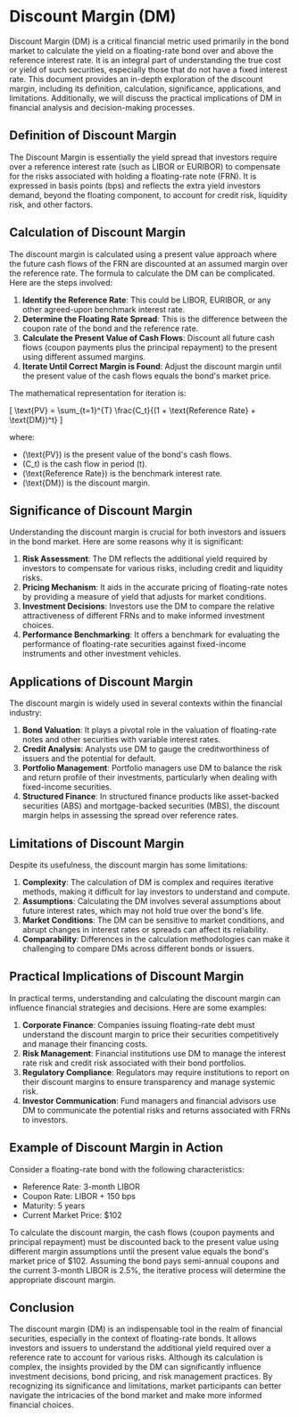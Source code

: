 # Discount Margin (DM)

Discount Margin (DM) is a critical financial metric used primarily in the bond market to calculate the yield on a floating-rate bond over and above the reference interest rate. It is an integral part of understanding the true cost or yield of such securities, especially those that do not have a fixed interest rate. This document provides an in-depth exploration of the discount margin, including its definition, calculation, significance, applications, and limitations. Additionally, we will discuss the practical implications of DM in financial analysis and decision-making processes.

## Definition of Discount Margin

The Discount Margin is essentially the yield spread that investors require over a reference interest rate (such as LIBOR or EURIBOR) to compensate for the risks associated with holding a floating-rate note (FRN). It is expressed in basis points (bps) and reflects the extra yield investors demand, beyond the floating component, to account for credit risk, liquidity risk, and other factors.

## Calculation of Discount Margin

The discount margin is calculated using a present value approach where the future cash flows of the FRN are discounted at an assumed margin over the reference rate. The formula to calculate the DM can be complicated. Here are the steps involved:

1. **Identify the Reference Rate**: This could be LIBOR, EURIBOR, or any other agreed-upon benchmark interest rate.
2. **Determine the Floating Rate Spread**: This is the difference between the coupon rate of the bond and the reference rate.
3. **Calculate the Present Value of Cash Flows**: Discount all future cash flows (coupon payments plus the principal repayment) to the present using different assumed margins.
4. **Iterate Until Correct Margin is Found**: Adjust the discount margin until the present value of the cash flows equals the bond's market price.

The mathematical representation for iteration is:

\[ \text{PV} = \sum_{t=1}^{T} \frac{C_t}{(1 + \text{Reference Rate} + \text{DM})^t} \]

where:
- \(\text{PV}\) is the present value of the bond's cash flows.
- \(C_t\) is the cash flow in period \(t\).
- \(\text{Reference Rate}\) is the benchmark interest rate.
- \(\text{DM}\) is the discount margin.

## Significance of Discount Margin

Understanding the discount margin is crucial for both investors and issuers in the bond market. Here are some reasons why it is significant:

1. **Risk Assessment**: The DM reflects the additional yield required by investors to compensate for various risks, including credit and liquidity risks.
2. **Pricing Mechanism**: It aids in the accurate pricing of floating-rate notes by providing a measure of yield that adjusts for market conditions.
3. **Investment Decisions**: Investors use the DM to compare the relative attractiveness of different FRNs and to make informed investment choices.
4. **Performance Benchmarking**: It offers a benchmark for evaluating the performance of floating-rate securities against fixed-income instruments and other investment vehicles.

## Applications of Discount Margin

The discount margin is widely used in several contexts within the financial industry:

1. **Bond Valuation**: It plays a pivotal role in the valuation of floating-rate notes and other securities with variable interest rates.
2. **Credit Analysis**: Analysts use DM to gauge the creditworthiness of issuers and the potential for default.
3. **Portfolio Management**: Portfolio managers use DM to balance the risk and return profile of their investments, particularly when dealing with fixed-income securities.
4. **Structured Finance**: In structured finance products like asset-backed securities (ABS) and mortgage-backed securities (MBS), the discount margin helps in assessing the spread over reference rates.

## Limitations of Discount Margin

Despite its usefulness, the discount margin has some limitations:

1. **Complexity**: The calculation of DM is complex and requires iterative methods, making it difficult for lay investors to understand and compute.
2. **Assumptions**: Calculating the DM involves several assumptions about future interest rates, which may not hold true over the bond's life.
3. **Market Conditions**: The DM can be sensitive to market conditions, and abrupt changes in interest rates or spreads can affect its reliability.
4. **Comparability**: Differences in the calculation methodologies can make it challenging to compare DMs across different bonds or issuers.

## Practical Implications of Discount Margin

In practical terms, understanding and calculating the discount margin can influence financial strategies and decisions. Here are some examples:

1. **Corporate Finance**: Companies issuing floating-rate debt must understand the discount margin to price their securities competitively and manage their financing costs.
2. **Risk Management**: Financial institutions use DM to manage the interest rate risk and credit risk associated with their bond portfolios.
3. **Regulatory Compliance**: Regulators may require institutions to report on their discount margins to ensure transparency and manage systemic risk.
4. **Investor Communication**: Fund managers and financial advisors use DM to communicate the potential risks and returns associated with FRNs to investors.

## Example of Discount Margin in Action

Consider a floating-rate bond with the following characteristics:
- Reference Rate: 3-month LIBOR
- Coupon Rate: LIBOR + 150 bps
- Maturity: 5 years
- Current Market Price: $102

To calculate the discount margin, the cash flows (coupon payments and principal repayment) must be discounted back to the present value using different margin assumptions until the present value equals the bond's market price of $102. Assuming the bond pays semi-annual coupons and the current 3-month LIBOR is 2.5%, the iterative process will determine the appropriate discount margin.

## Conclusion

The discount margin (DM) is an indispensable tool in the realm of financial securities, especially in the context of floating-rate bonds. It allows investors and issuers to understand the additional yield required over a reference rate to account for various risks. Although its calculation is complex, the insights provided by the DM can significantly influence investment decisions, bond pricing, and risk management practices. By recognizing its significance and limitations, market participants can better navigate the intricacies of the bond market and make more informed financial choices.